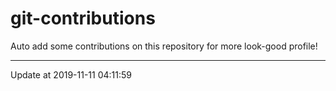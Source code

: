 # git-contributions

Auto add some contributions on this repository for more look-good profile!

---

Update at 2019-11-11 04:11:59
